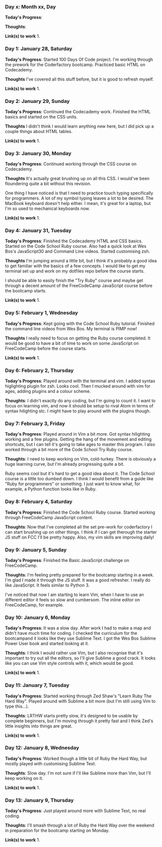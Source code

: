 ### Day x: Month xx, Day

**Today's Progress**: 

**Thoughts**:

**Link(s) to work**
1.

### Day 1: January 28, Saturday

**Today's Progress**: Started 100 Days Of Code project. I'm working through the prework for the Coderfactory bootcamp. Practiced basic HTML on Codecademy.

**Thoughts** I've covered all this stuff before, but it is good to refresh myself.

**Link(s) to work**
1.

### Day 2: January 29, Sunday

**Today's Progress**: Continued the Codecademy work. Finished the HTML basics and started on the CSS units.

**Thoughts** I didn't think I would learn anything new here, but I did pick up a couple things about HTML tables.

**Link(s) to work**
1.

### Day 3: January 30, Monday

**Today's Progress**: Continued working through the CSS course on Codecademy.

**Thoughts** It's actually great brushing up on all this CSS. I would've been floundering quite a bit without this revision.

One thing I have noticed is that I need to practice touch typing specifically for programmers. A lot of my symbol typing leaves a lot to be desired. The MacBook keyboard doesn't help either. I mean, it's great for a laptop, but I'm so used to mechanical keyboards now.

**Link(s) to work**
1.

### Day 4: January 31, Tuesday

**Today's Progress**: Finished the Codecademy HTML and CSS basics. Started on the Code School Ruby course. Also had a quick look at Wes Bos's JavaScript30 and Command Line videos. Started customising zsh.

**Thoughts** I'm jumping around a little bit, but I think it's probably a good idea to get familiar with the basics of a few concepts. I would like to get my terminal set up and work on my dotfiles repo before the course starts.

I should be able to easily finish the "Try Ruby" course and maybe get through a decent amount of the FreeCodeCamp JavaScript course before the bootcamp starts.

**Link(s) to work**
1.

### Day 5: February 1, Wednesday

**Today's Progress**: Kept going with the Code School Ruby tutorial. Finished the command line videos from Wes Bos. My terminal is PIMP now!

**Thoughts** I really need to focus on getting the Ruby course completed. It would be good to have a bit of time to work on some JavaScript on FreeCodeCamp before the course starts.

**Link(s) to work**
1.

### Day 6: February 2, Thursday

**Today's Progress**: Played around with the terminal and vim. I added syntax higlighting plugin for zsh. Looks cool. Then I mucked around with vim for ages, adding plugins and a colour scheme.

**Thoughts**: I didn't exactly do any coding, but I'm going to count it. I want to focus on learning vim, and now it should be setup to rival Atom in terms of syntax hilighting stc. I might have to play around with the plugins though.

### Day 7: February 3, Friday

**Today's Progress**: Played around in Vim a bit more. Got syntax hilighting working and a few plugins. Getting the hang of the movement and editing shortcuts, but I can tell it's going to take ages to master this program. I also worked through a bit more of the Code School Try Ruby course. 

**Thoughts**: I need to keep working on Vim, cold-turkey. There is obviously a huge learning curve, but I'm already progressing quite a bit.

Ruby seems cool but it's hard to get a good idea about it. The Code School course is a little too dumbed down. I think I would benefit from a guide like "Ruby for programmers" or something. I just want to know what, for example, a Python function looks like in Ruby.

### Day 8: February 4, Saturday 

**Today's Progress**: Finished the Code School Ruby course. Started working through FreeCodeCamp JavaScript content.

**Thoughts**: Now that I've completed all the set pre-work for coderfactory I can start brushing up on other things. I think if I can get therough the starter JS stuff on FCC I'll be pretty happy. Also, my vim skills are improving daily! 

### Day 9: January 5, Sunday

**Today's Progress**: Finished the Basic JavaScript challenge on FreeCodeCamp. 

**Thoughts**: I'm feeling pretty prepared for the bootcamp starting in a week. I'm glad I made it through the JS stuff. It was a good refresher. I really do like JavaScript. It feels similar to Python 3.

I've noticed that now I am starting to learn Vim, when I have to use an different editor it feels so slow and cumbersom. The inline editor on FreeCodeCamp, for example.

### Day 10: January 6, Monday

**Today's Progress**: It was a slow day. After work I had to make a map and didn't have much time for coding. I checked the curriculum for the bootcampand it looks like they use Sublime Text. I got the Wes Bos Sublime Power User book and started looking at it.

**Thoughts**: I think I would rather use Vim, but I also recognise that it's important to try out all the editors, so I'll give Sublime a good crack. It looks like you can use Vim style controls with it, which would be good.

**Link(s) to work**
1.

### Day 11: January 7, Tuesday

**Today's Progress**: Started working through Zed Shaw's "Learn Ruby The Hard Way". Played around with Sublime a bit more (but I'm still using Vim to type this...).

**Thoughts**: LRTHW starts pretty slow, it's designed to be usable by complete beginners, but I'm moving through it pretty fast and I think Zed's little insights into things are great.

**Link(s) to work**
1.

### Day 12: January 8, Wednesday

**Today's Progress**: Worked though a little bit of Ruby the Hard Way, but mostly played with customising Sublime Text.

**Thoughts**: Slow day. I'm not sure if I'll like Sublime more than Vim, but I'll keep working on it.

**Link(s) to work**
1.

### Day 13: January 9, Thursday

**Today's Progress**: Just played around more with Sublime Text, no real coding.

**Thoughts**: I'll smash through a lot of Ruby the Hard Way over the weekend in preparation for the bootcamp starting on Monday.

**Link(s) to work**
1.


